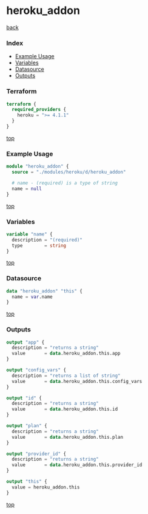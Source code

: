 # heroku_addon

[back](../heroku.md)

### Index

- [Example Usage](#example-usage)
- [Variables](#variables)
- [Datasource](#datasource)
- [Outputs](#outputs)

### Terraform

```terraform
terraform {
  required_providers {
    heroku = ">= 4.1.1"
  }
}
```

[top](#index)

### Example Usage

```terraform
module "heroku_addon" {
  source = "./modules/heroku/d/heroku_addon"

  # name - (required) is a type of string
  name = null
}
```

[top](#index)

### Variables

```terraform
variable "name" {
  description = "(required)"
  type        = string
}
```

[top](#index)

### Datasource

```terraform
data "heroku_addon" "this" {
  name = var.name
}
```

[top](#index)

### Outputs

```terraform
output "app" {
  description = "returns a string"
  value       = data.heroku_addon.this.app
}

output "config_vars" {
  description = "returns a list of string"
  value       = data.heroku_addon.this.config_vars
}

output "id" {
  description = "returns a string"
  value       = data.heroku_addon.this.id
}

output "plan" {
  description = "returns a string"
  value       = data.heroku_addon.this.plan
}

output "provider_id" {
  description = "returns a string"
  value       = data.heroku_addon.this.provider_id
}

output "this" {
  value = heroku_addon.this
}
```

[top](#index)